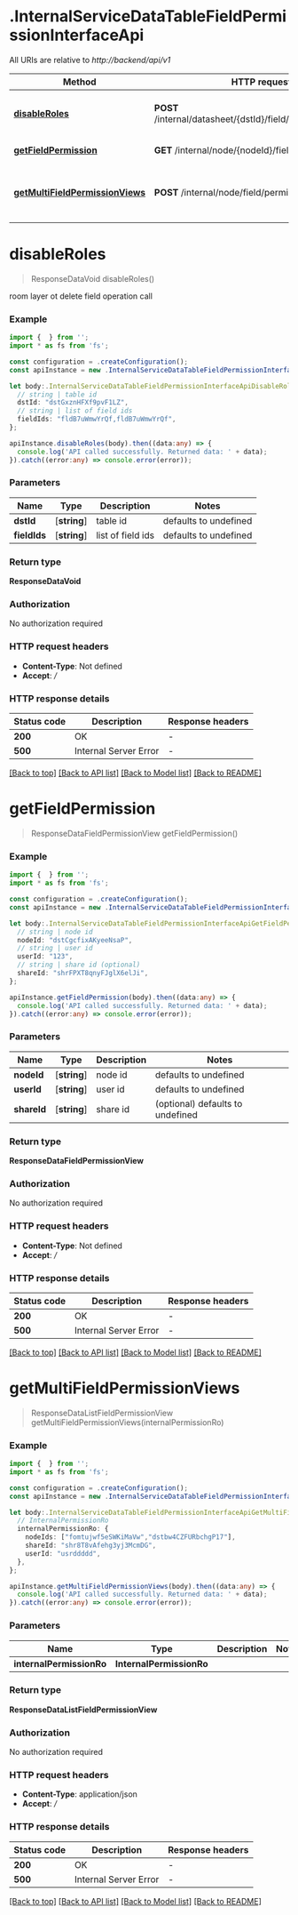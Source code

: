 # .InternalServiceDataTableFieldPermissionInterfaceApi

All URIs are relative to *http://backend/api/v1*

Method | HTTP request | Description
------------- | ------------- | -------------
[**disableRoles**](InternalServiceDataTableFieldPermissionInterfaceApi.md#disableRoles) | **POST** /internal/datasheet/{dstId}/field/permission/disable | turn off multiple field permissions
[**getFieldPermission**](InternalServiceDataTableFieldPermissionInterfaceApi.md#getFieldPermission) | **GET** /internal/node/{nodeId}/field/permission | get field permissions
[**getMultiFieldPermissionViews**](InternalServiceDataTableFieldPermissionInterfaceApi.md#getMultiFieldPermissionViews) | **POST** /internal/node/field/permission | get field permission set for multiple nodes


# **disableRoles**
> ResponseDataVoid disableRoles()

room layer ot delete field operation call

### Example


```typescript
import {  } from '';
import * as fs from 'fs';

const configuration = .createConfiguration();
const apiInstance = new .InternalServiceDataTableFieldPermissionInterfaceApi(configuration);

let body:.InternalServiceDataTableFieldPermissionInterfaceApiDisableRolesRequest = {
  // string | table id
  dstId: "dstGxznHFXf9pvF1LZ",
  // string | list of field ids
  fieldIds: "fldB7uWmwYrQf,fldB7uWmwYrQf",
};

apiInstance.disableRoles(body).then((data:any) => {
  console.log('API called successfully. Returned data: ' + data);
}).catch((error:any) => console.error(error));
```


### Parameters

Name | Type | Description  | Notes
------------- | ------------- | ------------- | -------------
 **dstId** | [**string**] | table id | defaults to undefined
 **fieldIds** | [**string**] | list of field ids | defaults to undefined


### Return type

**ResponseDataVoid**

### Authorization

No authorization required

### HTTP request headers

 - **Content-Type**: Not defined
 - **Accept**: */*


### HTTP response details
| Status code | Description | Response headers |
|-------------|-------------|------------------|
**200** | OK |  -  |
**500** | Internal Server Error |  -  |

[[Back to top]](#) [[Back to API list]](README.md#documentation-for-api-endpoints) [[Back to Model list]](README.md#documentation-for-models) [[Back to README]](README.md)

# **getFieldPermission**
> ResponseDataFieldPermissionView getFieldPermission()


### Example


```typescript
import {  } from '';
import * as fs from 'fs';

const configuration = .createConfiguration();
const apiInstance = new .InternalServiceDataTableFieldPermissionInterfaceApi(configuration);

let body:.InternalServiceDataTableFieldPermissionInterfaceApiGetFieldPermissionRequest = {
  // string | node id
  nodeId: "dstCgcfixAKyeeNsaP",
  // string | user id
  userId: "123",
  // string | share id (optional)
  shareId: "shrFPXT8qnyFJglX6elJi",
};

apiInstance.getFieldPermission(body).then((data:any) => {
  console.log('API called successfully. Returned data: ' + data);
}).catch((error:any) => console.error(error));
```


### Parameters

Name | Type | Description  | Notes
------------- | ------------- | ------------- | -------------
 **nodeId** | [**string**] | node id | defaults to undefined
 **userId** | [**string**] | user id | defaults to undefined
 **shareId** | [**string**] | share id | (optional) defaults to undefined


### Return type

**ResponseDataFieldPermissionView**

### Authorization

No authorization required

### HTTP request headers

 - **Content-Type**: Not defined
 - **Accept**: */*


### HTTP response details
| Status code | Description | Response headers |
|-------------|-------------|------------------|
**200** | OK |  -  |
**500** | Internal Server Error |  -  |

[[Back to top]](#) [[Back to API list]](README.md#documentation-for-api-endpoints) [[Back to Model list]](README.md#documentation-for-models) [[Back to README]](README.md)

# **getMultiFieldPermissionViews**
> ResponseDataListFieldPermissionView getMultiFieldPermissionViews(internalPermissionRo)


### Example


```typescript
import {  } from '';
import * as fs from 'fs';

const configuration = .createConfiguration();
const apiInstance = new .InternalServiceDataTableFieldPermissionInterfaceApi(configuration);

let body:.InternalServiceDataTableFieldPermissionInterfaceApiGetMultiFieldPermissionViewsRequest = {
  // InternalPermissionRo
  internalPermissionRo: {
    nodeIds: ["fomtujwf5eSWKiMaVw","dstbw4CZFURbchgP17"],
    shareId: "shr8T8vAfehg3yj3McmDG",
    userId: "usrddddd",
  },
};

apiInstance.getMultiFieldPermissionViews(body).then((data:any) => {
  console.log('API called successfully. Returned data: ' + data);
}).catch((error:any) => console.error(error));
```


### Parameters

Name | Type | Description  | Notes
------------- | ------------- | ------------- | -------------
 **internalPermissionRo** | **InternalPermissionRo**|  |


### Return type

**ResponseDataListFieldPermissionView**

### Authorization

No authorization required

### HTTP request headers

 - **Content-Type**: application/json
 - **Accept**: */*


### HTTP response details
| Status code | Description | Response headers |
|-------------|-------------|------------------|
**200** | OK |  -  |
**500** | Internal Server Error |  -  |

[[Back to top]](#) [[Back to API list]](README.md#documentation-for-api-endpoints) [[Back to Model list]](README.md#documentation-for-models) [[Back to README]](README.md)


